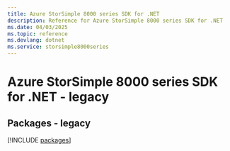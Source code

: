 ```yaml
---
title: Azure StorSimple 8000 series SDK for .NET
description: Reference for Azure StorSimple 8000 series SDK for .NET
ms.date: 04/03/2025
ms.topic: reference
ms.devlang: dotnet
ms.service: storsimple8000series
---
```

# Azure StorSimple 8000 series SDK for .NET - legacy
## Packages - legacy
[!INCLUDE [packages](storsimple-8000-series-index.md)]